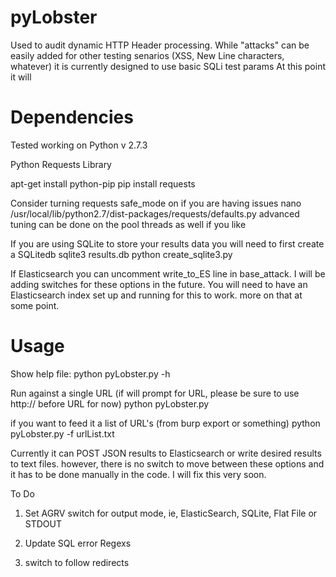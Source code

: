 pyLobster
=========

Used to audit dynamic HTTP Header processing. While "attacks" can be easily added for other testing senarios (XSS, New Line characters, whatever) it is currently designed to use basic SQLi test params
At this point it will 

Dependencies
============
Tested working on Python v 2.7.3

Python Requests Library

  apt-get install python-pip
  pip install requests

Consider turning requests safe_mode on if you are having issues
  nano /usr/local/lib/python2.7/dist-packages/requests/defaults.py
advanced tuning can be done on the pool threads as well if you like

If you are using SQLite to store your results data you will need to first create a SQLitedb
  sqlite3 results.db
  python create_sqlite3.py

If Elasticsearch you can uncomment write_to_ES line in base_attack. I will be adding switches for these options in the future. You will need to have an Elasticsearch index set up and running for this to work. more on that at some point. 

Usage
==========

Show help file:
  python pyLobster.py -h 

Run against a single URL (if will prompt for URL, please be sure to use http:// before URL for now)
  python pyLobster.py

if you want to feed it a list of URL's (from burp export or something)
  python pyLobster.py -f urlList.txt



Currently it can POST JSON results to Elasticsearch or write desired results to text files. however, there is no switch to move between these options and it has to be done manually in the code. I will fix this very soon. 

To Do

1. Set AGRV switch for output mode, ie, ElasticSearch, SQLite, Flat File or STDOUT

2. Update SQL error Regexs 

3. switch to follow redirects



